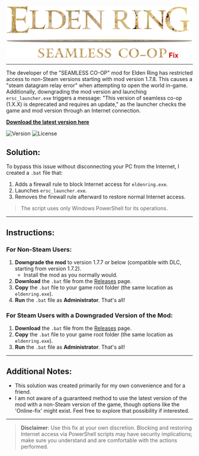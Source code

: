 <p align="center">
  <img src="ER.png" alt="Elden Ring .png" />
</p>

---

The developer of the "SEAMLESS CO-OP" mod for Elden Ring has restricted access to non-Steam versions starting with mod version 1.7.8. This causes a "steam datagram relay error" when attempting to open the world in-game. Additionally, downgrading the mod version and launching `ersc_launcher.exe` triggers a message: "This version of seamless co-op (1.X.X) is deprecated and requires an update," as the launcher checks the game and mod version through an Internet connection.

[**Download the latest version here**](https://github.com/cfrBernard/Seamless-coop-fix/releases)

![Version](https://img.shields.io/badge/version-v1.0.0-blue)
![License](https://img.shields.io/github/license/cfrBernard/MaskMapWizard)



## Solution:
To bypass this issue without disconnecting your PC from the Internet, I created a `.bat` file that:
1. Adds a firewall rule to block Internet access for `eldenring.exe`.
2. Launches `ersc_launcher.exe`.
3. Removes the firewall rule afterward to restore normal Internet access.

> The script uses only Windows PowerShell for its operations.

---

## Instructions:

### For Non-Steam Users:
1. **Downgrade the mod** to version 1.7.7 or below (compatible with DLC, starting from version 1.7.2).
   - Install the mod as you normally would.
2. **Download** the `.bat` file from the [Releases](https://github.com/cfrBernard/Seamless-coop-fix/releases) page.
3. **Copy** the `.bat` file to your game root folder (the same location as `eldenring.exe`).
4. **Run** the `.bat` file as **Administrator**. That's all!

### For Steam Users with a Downgraded Version of the Mod:
1. **Download** the `.bat` file from the [Releases](https://github.com/cfrBernard/Seamless-coop-fix/releases) page.
2. **Copy** the `.bat` file to your game root folder (the same location as `eldenring.exe`).
3. **Run** the `.bat` file as **Administrator**. That's all!

---

## Additional Notes:
- This solution was created primarily for my own convenience and for a friend. 
- I am not aware of a guaranteed method to use the latest version of the mod with a non-Steam version of the game, though options like the 'Online-fix' might exist. Feel free to explore that possibility if interested.

---

> **Disclaimer**: Use this fix at your own discretion. Blocking and restoring Internet access via PowerShell scripts may have security implications; make sure you understand and are comfortable with the actions performed.
